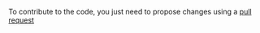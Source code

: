 To contribute to the code, you just need to propose changes using a [pull request](https://help.github.com/articles/creating-a-pull-request/)
